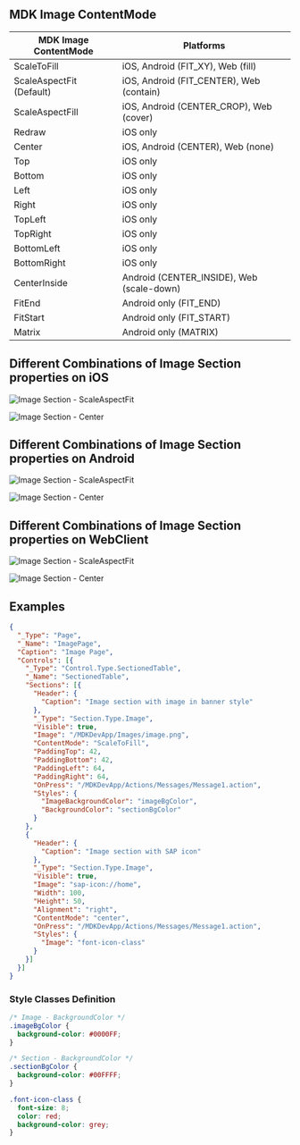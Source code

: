 
## MDK Image ContentMode

| MDK Image ContentMode   |                   Platforms                 |
| ----------------------- | ------------------------------------------- |
| ScaleToFill             |   iOS, Android (FIT_XY), Web (fill)         |
| ScaleAspectFit (Default)|   iOS, Android (FIT_CENTER), Web (contain)  |
| ScaleAspectFill         |   iOS, Android (CENTER_CROP), Web (cover)   |
| Redraw                  |   iOS only                                  |
| Center                  |   iOS, Android (CENTER), Web (none)         |
| Top                     |   iOS only                                  |
| Bottom                  |   iOS only                                  |
| Left                    |   iOS only                                  |
| Right                   |   iOS only                                  |
| TopLeft                 |   iOS only                                  |
| TopRight                |   iOS only                                  |
| BottomLeft              |   iOS only                                  |
| BottomRight             |   iOS only                                  |
| CenterInside            |   Android (CENTER_INSIDE), Web (scale-down) |
| FitEnd                  |   Android only (FIT_END)                    |
| FitStart                |   Android only (FIT_START)                  |
| Matrix                  |   Android only (MATRIX)                     |



## Different Combinations of Image Section properties on iOS

![Image Section - ScaleAspectFit](../../../Images/image_section_ios_scaleaspectfit.png)


![Image Section - Center](../../../Images/image_section_ios_center.png)



## Different Combinations of Image Section properties on Android

![Image Section - ScaleAspectFit](../../../Images/image_section_adr_scaleaspectfit.png)


![Image Section - Center](../../../Images/image_section_adr_center.png)



## Different Combinations of Image Section properties on WebClient

![Image Section - ScaleAspectFit](../../../Images/image_section_web_scaleaspectfit.png)


![Image Section - Center](../../../Images/image_section_web_center.png)



## Examples


```json
{
  "_Type": "Page",
  "_Name": "ImagePage",
  "Caption": "Image Page",
  "Controls": [{
    "_Type": "Control.Type.SectionedTable",
    "_Name": "SectionedTable",
    "Sections": [{
      "Header": {
        "Caption": "Image section with image in banner style"
      },
      "_Type": "Section.Type.Image",
      "Visible": true,
      "Image": "/MDKDevApp/Images/image.png",
      "ContentMode": "ScaleToFill",
      "PaddingTop": 42,
      "PaddingBottom": 42,
      "PaddingLeft": 64,
      "PaddingRight": 64,
      "OnPress": "/MDKDevApp/Actions/Messages/Message1.action",
      "Styles": {
        "ImageBackgroundColor": "imageBgColor",
        "BackgroundColor": "sectionBgColor"
      }
    },
    {
      "Header": {
        "Caption": "Image section with SAP icon"
      },
      "_Type": "Section.Type.Image",
      "Visible": true,
      "Image": "sap-icon://home",
      "Width": 100,
      "Height": 50,
      "Alignment": "right",
      "ContentMode": "center",
      "OnPress": "/MDKDevApp/Actions/Messages/Message1.action",
      "Styles": {
        "Image": "font-icon-class"
      }
    }]
  }]
}
```

### Style Classes Definition
```css
/* Image - BackgroundColor */
.imageBgColor {
  background-color: #0000FF;
}

/* Section - BackgroundColor */
.sectionBgColor {
  background-color: #00FFFF;
}

.font-icon-class {
  font-size: 8;
  color: red;
  background-color: grey;
}

```
